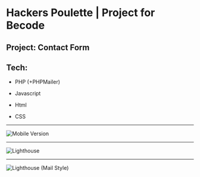 # Hackers Poulette | Project for Becode

## Project: Contact Form 

## Tech: 
* PHP (+PHPMailer)

* Javascript 
* Html
* CSS 
---
![Mobile Version](https://i.ibb.co/x8pdz5s/hackerspoulette.png)


---

![Lighthouse](https://i.ibb.co/jZL4rhb/100.png) 


---

![Lighthouse](https://i.ibb.co/kx6DtK7/Mail.png) (Mail Style)
